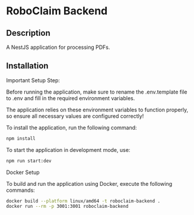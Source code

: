 # RoboClaim Backend

## Description

A NestJS application for processing PDFs.

## Installation

Important Setup Step:

Before running the application, make sure to rename the .env.template file to .env and fill in the required environment variables.

The application relies on these environment variables to function properly, so ensure all necessary values are configured correctly!

To install the application, run the following command:

```bash
npm install
```

To start the application in development mode, use:

```bash
npm run start:dev
```

Docker Setup

To build and run the application using Docker, execute the following commands:

```bash
docker build --platform linux/amd64 -t roboclaim-backend .
docker run --rm -p 3001:3001 roboclaim-backend
```
